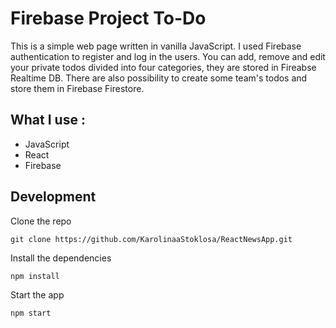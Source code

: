 # Firebase Project To-Do

This is a simple web page written in vanilla JavaScript. I used Firebase authentication to register and log in the users. You can add, remove and edit your private todos divided into four categories, they are stored in Fireabse Realtime DB. There are also possibility to create some team's todos and store them in Firebase Firestore.

## What I use :

- JavaScript
- React
- Firebase

## Development

Clone the repo

`git clone https://github.com/KarolinaaStoklosa/ReactNewsApp.git`

Install the dependencies

`npm install`

Start the app

`npm start`
